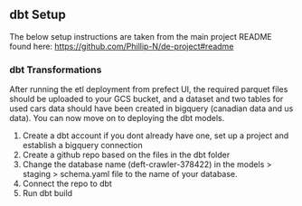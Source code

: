 ## dbt Setup

The below setup instructions are taken from the main project README found here: https://github.com/Phillip-N/de-project#readme

### dbt Transformations
After running the etl deployment from prefect UI, the required parquet files should be uploaded to your GCS bucket, and a dataset and two tables for used cars data should have been created in bigquery (canadian data and us data). You can now move on to deploying the dbt models.

1. Create a dbt account if you dont already have one, set up a project and establish a bigquery connection
2. Create a github repo based on the files in the dbt folder
3. Change the database name (deft-crawler-378422) in the models > staging > schema.yaml file to the name of your database.
4. Connect the repo to dbt
5. Run dbt build

